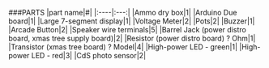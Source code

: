 ###PARTS
|part name|#|
|:----|:---:|
|Ammo dry box|1|
|Arduino Due board|1|
|Large 7-segment display|1|
|Voltage Meter|2|
|Pots|2|
|Buzzer|1|
|Arcade Button|2|
|Speaker wire terminals|5|
|Barrel Jack (power distro board, xmas tree supply board)|2|
|Resistor (power distro board) ? Ohm|1|
|Transistor (xmas tree board) ? Model|4|
|High-power LED - green|1|
|High-power LED - red|3|
|CdS photo sensor|2|
